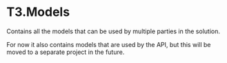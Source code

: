 ﻿# T3.Models

Contains all the models that can be used by multiple parties in the solution.

For now it also contains models that are used by the API, but this will be moved to a separate project in the future.